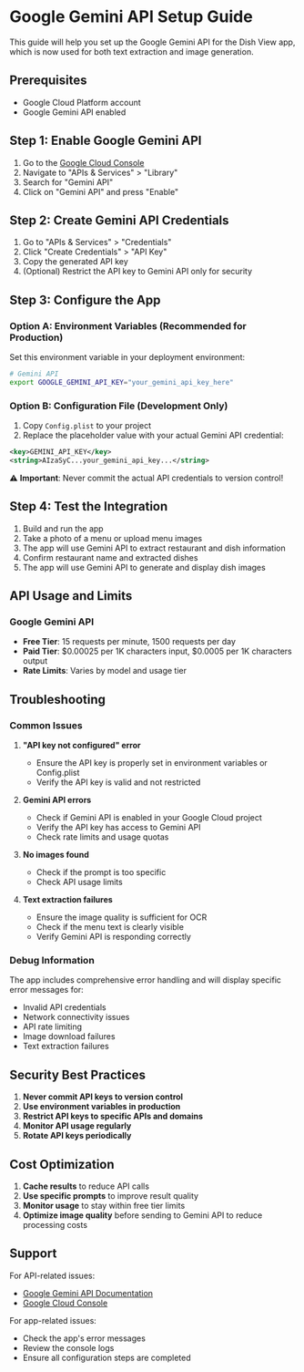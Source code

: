 # Google Gemini API Setup Guide

This guide will help you set up the Google Gemini API for the Dish View app, which is now used for both text extraction and image generation.

## Prerequisites

- Google Cloud Platform account
- Google Gemini API enabled

## Step 1: Enable Google Gemini API

1. Go to the [Google Cloud Console](https://console.cloud.google.com/)
2. Navigate to "APIs & Services" > "Library"
3. Search for "Gemini API"
4. Click on "Gemini API" and press "Enable"

## Step 2: Create Gemini API Credentials

1. Go to "APIs & Services" > "Credentials"
2. Click "Create Credentials" > "API Key"
3. Copy the generated API key
4. (Optional) Restrict the API key to Gemini API only for security

## Step 3: Configure the App

### Option A: Environment Variables (Recommended for Production)

Set this environment variable in your deployment environment:

```bash
# Gemini API
export GOOGLE_GEMINI_API_KEY="your_gemini_api_key_here"
```

### Option B: Configuration File (Development Only)

1. Copy `Config.plist` to your project
2. Replace the placeholder value with your actual Gemini API credential:

```xml
<key>GEMINI_API_KEY</key>
<string>AIzaSyC...your_gemini_api_key...</string>
```

⚠️ **Important**: Never commit the actual API credentials to version control!

## Step 4: Test the Integration

1. Build and run the app
2. Take a photo of a menu or upload menu images
3. The app will use Gemini API to extract restaurant and dish information
4. Confirm restaurant name and extracted dishes
5. The app will use Gemini API to generate and display dish images

## API Usage and Limits

### Google Gemini API
- **Free Tier**: 15 requests per minute, 1500 requests per day
- **Paid Tier**: $0.00025 per 1K characters input, $0.0005 per 1K characters output
- **Rate Limits**: Varies by model and usage tier

## Troubleshooting

### Common Issues

1. **"API key not configured" error**
   - Ensure the API key is properly set in environment variables or Config.plist
   - Verify the API key is valid and not restricted

2. **Gemini API errors**
   - Check if Gemini API is enabled in your Google Cloud project
   - Verify the API key has access to Gemini API
   - Check rate limits and usage quotas

3. **No images found**
   - Check if the prompt is too specific
   - Check API usage limits

4. **Text extraction failures**
   - Ensure the image quality is sufficient for OCR
   - Check if the menu text is clearly visible
   - Verify Gemini API is responding correctly

### Debug Information

The app includes comprehensive error handling and will display specific error messages for:
- Invalid API credentials
- Network connectivity issues
- API rate limiting
- Image download failures
- Text extraction failures

## Security Best Practices

1. **Never commit API keys to version control**
2. **Use environment variables in production**
3. **Restrict API keys to specific APIs and domains**
4. **Monitor API usage regularly**
5. **Rotate API keys periodically**

## Cost Optimization

1. **Cache results** to reduce API calls
2. **Use specific prompts** to improve result quality
3. **Monitor usage** to stay within free tier limits
4. **Optimize image quality** before sending to Gemini API to reduce processing costs

## Support

For API-related issues:
- [Google Gemini API Documentation](https://ai.google.dev/docs)
- [Google Cloud Console](https://console.cloud.google.com/)

For app-related issues:
- Check the app's error messages
- Review the console logs
- Ensure all configuration steps are completed 